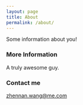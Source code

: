 ```yaml
---
layout: page
title: About
permalink: /about/
---
```


Some information about you!

### More Information

A truly awesome guy.

### Contact me

[zhennan.wang@me.com](mailto:zhennan.wang@me.com)
